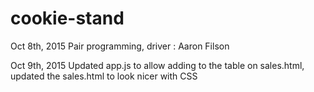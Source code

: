 # cookie-stand
Oct 8th, 2015
Pair programming, driver : Aaron Filson

Oct 9th, 2015
Updated app.js to allow adding to the table on sales.html, updated the sales.html to look nicer with CSS